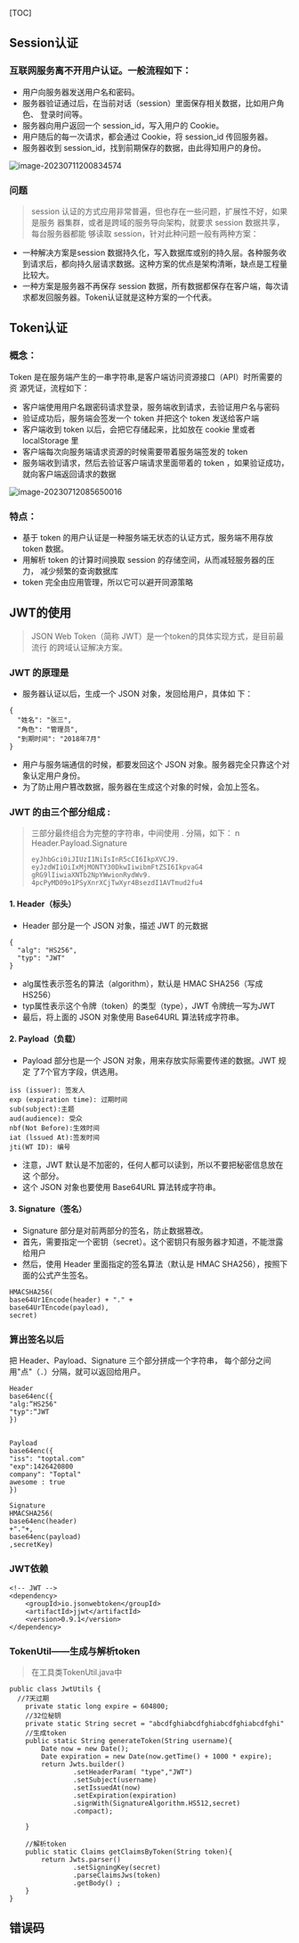 [TOC]



## Session认证

### 互联网服务离不开用户认证。一般流程如下： 

- 用户向服务器发送用户名和密码。
- 服务器验证通过后，在当前对话（session）里面保存相关数据，比如用户角色、 登录时间等。
- 服务器向用户返回一个 session_id，写入用户的 Cookie。
- 用户随后的每一次请求，都会通过 Cookie，将 session_id 传回服务器。
- 服务器收到 session_id，找到前期保存的数据，由此得知用户的身份。



![image-20230711200834574](image-20230711200834574.png)

### 问题

>  session 认证的方式应用非常普遍，但也存在一些问题，扩展性不好，如果是服务 器集群，或者是跨域的服务导向架构，就要求 session 数据共享，每台服务器都能 够读取 session，针对此种问题一般有两种方案：

- 一种解决方案是session 数据持久化，写入数据库或别的持久层。各种服务收 到请求后，都向持久层请求数据。这种方案的优点是架构清晰，缺点是工程量 比较大。
- 一种方案是服务器不再保存 session 数据，所有数据都保存在客户端，每次请 求都发回服务器。Token认证就是这种方案的一个代表。





## Token认证 

### 概念：

Token 是在服务端产生的一串字符串,是客户端访问资源接口（API）时所需要的资 源凭证，流程如下： 

- 客户端使用用户名跟密码请求登录，服务端收到请求，去验证用户名与密码 
- 验证成功后，服务端会签发一个 token 并把这个 token 发送给客户端 
- 客户端收到 token 以后，会把它存储起来，比如放在 cookie 里或者 localStorage 里
- 客户端每次向服务端请求资源的时候需要带着服务端签发的 token
- 服务端收到请求，然后去验证客户端请求里面带着的 token ，如果验证成功， 就向客户端返回请求的数据



![image-20230712085650016](image-20230712085650016.png)



### 特点：

- 基于 token 的用户认证是一种服务端无状态的认证方式，服务端不用存放 token 数据。
- 用解析 token 的计算时间换取 session 的存储空间，从而减轻服务器的压力， 减少频繁的查询数据库
- token 完全由应用管理，所以它可以避开同源策略



## JWT的使用

>  JSON Web Token（简称 JWT）是一个token的具体实现方式，是目前最流行 的跨域认证解决方案。 

### JWT 的原理是

- 服务器认证以后，生成一个 JSON 对象，发回给用户，具体如 下：

``` 
{
  "姓名": "张三",
  "角色": "管理员",
  "到期时间": "2018年7月"
}
```



- 用户与服务端通信的时候，都要发回这个 JSON 对象。服务器完全只靠这个对 象认定用户身份。 
- 为了防止用户篡改数据，服务器在生成这个对象的时候，会加上签名。

### JWT 的由三个部分组成 :

>  三部分最终组合为完整的字符串，中间使用 . 分隔，如下： n Header.Payload.Signature
>
> ```
> eyJhbGci0iJIUzI1NiIsInR5cCI6IkpXVCJ9.
> eyJzdWIiOiIxMjMONTY30DkwIiwibmFtZSI6IkpvaG4
> gRG9lIiwiaXNTb2NpYWwionRydWv9.
> 4pcPyMD09o1PSyXnrXCjTwXyr4BsezdI1AVTmud2fu4
> ```
>
> 

 #### 1. Header（标头）

- Header 部分是一个 JSON 对象，描述 JWT 的元数据 

```
{
  "alg": "HS256",
  "typ": "JWT"
}
```



- alg属性表示签名的算法（algorithm），默认是 HMAC SHA256（写成 HS256）
- typ属性表示这个令牌（token）的类型（type），JWT 令牌统一写为JWT 
- 最后，将上面的 JSON 对象使用 Base64URL 算法转成字符串。

#### 2. Payload（负载）

- Payload 部分也是一个 JSON 对象，用来存放实际需要传递的数据。JWT 规定 了7个官方字段，供选用。

```
iss (issuer): 签发人
exp (expiration time): 过期时间
sub(subject):主题
aud(audience): 受众
nbf(Not Before):生效时间
iat (lssued At):签发时间
jti(WT ID): 编号
```



- 注意，JWT 默认是不加密的，任何人都可以读到，所以不要把秘密信息放在这 个部分。
- 这个 JSON 对象也要使用 Base64URL 算法转成字符串。

#### 3. Signature（签名） 

- Signature 部分是对前两部分的签名，防止数据篡改。 
- 首先，需要指定一个密钥（secret）。这个密钥只有服务器才知道，不能泄露 给用户 
- 然后，使用 Header 里面指定的签名算法（默认是 HMAC SHA256），按照下 面的公式产生签名。

```
HMACSHA256(
base64Ur1Encode(header) + "." + 
base64UrTEncode(payload),
secret)
```

### 算出签名以后

把 Header、Payload、Signature 三个部分拼成一个字符串， 每个部分之间用"点"（`.`）分隔，就可以返回给用户。

```
Header
base64enc({
"alg:“HS256"
"typ":“JWT
})


Payload
base64enc({
"iss": "toptal.com"
"exp":1426420800
company": "Toptal"
awesome : true
})

Signature
HMACSHA256(
base64enc(header)
+"."+,
base64enc(payload)
,secretKey)
```







### JWT依赖

```
<!-- JWT -->
<dependency>
    <groupId>io.jsonwebtoken</groupId>
    <artifactId>jjwt</artifactId>
    <version>0.9.1</version>
</dependency>
```





### TokenUtil——生成与解析token

> 在工具类TokenUtil.java中

```
public class JwtUtils {
  //7天过期
    private static long expire = 604800;
    //32位秘钥
    private static String secret = "abcdfghiabcdfghiabcdfghiabcdfghi"
    //生成token
    public static String generateToken(String username){
        Date now = new Date();
        Date expiration = new Date(now.getTime() + 1000 * expire);
        return Jwts.builder()
                .setHeaderParam( "type","JWT")
                .setSubject(username)
                .setIssuedAt(now)
                .setExpiration(expiration)
                .signWith(SignatureAlgorithm.HS512,secret)
                .compact);

    }

    //解析token
    public static Claims getClaimsByToken(String token){
        return Jwts.parser()
                .setSigningKey(secret)
                .parseClaimsJws(token)
                .getBody() ;
    }
}

```





## 错误码

